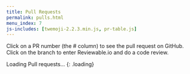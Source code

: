 ```yaml
---
title: Pull Requests
permalink: pulls.html
menu_index: 7
js-includes: [twemoji-2.2.3.min.js, pr-table.js]
---
```


Click on a PR number (the # column) to see the pull request on GitHub. Click
on the branch to enter Reviewable.io and do a code review.

Loading Pull requests...
{: .loading}
